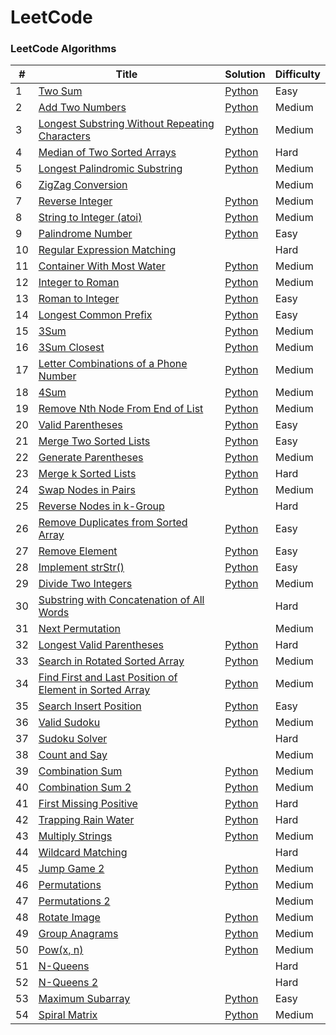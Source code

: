 LeetCode
========

### LeetCode Algorithms


| # | Title | Solution | Difficulty |
|---| ----- | -------- | ---------- |
|1|[Two Sum](https://leetcode.com/problems/two-sum/) | [Python](./algorithms/python/TwoSum/TwoSum.py)|Easy|
|2|[Add Two Numbers](https://leetcode.com/problems/add-two-numbers/) | [Python](./algorithms/python/AddTwoNumbers/AddTwoNumbers.py)|Medium|
|3|[Longest Substring Without Repeating Characters](https://leetcode.com/problems/longest-substring-without-repeating-characters/) | [Python](./algorithms/python/LongestSubstringWithoutRepeatingCharecters/LongestSubstringWithoutRepeatingCharacters.py)|Medium|
|4|[Median of Two Sorted Arrays](https://leetcode.com/problems/median-of-two-sorted-arrays/) | [Python](./algorithms/python/MedianOfTwoSortedArrays/MedianOfTwoSortedArrays.py)|Hard|
|5|[Longest Palindromic Substring](https://leetcode.com/problems/longest-palindromic-substring/) | [Python](./algorithms/python/LongestPalindromicSubstring/LongestPalindromicSubstring.py)|Medium|
|6|[ZigZag Conversion](https://leetcode.com/problems/zigzag-conversion/) | |Medium|
|7|[Reverse Integer](https://leetcode.com/problems/reverse-integer/) | [Python](./algorithms/python/ReverseInteger/ReverseInteger.py)|Medium|
|8|[String to Integer (atoi)](https://leetcode.com/problems/string-to-integer-atoi/) | [Python](./algorithms/python/StringToInteger(atoi)/StringToInteger(atoi).py)|Medium|
|9|[Palindrome Number](https://leetcode.com/problems/palindrome-number/) | [Python](./algorithms/python/PalindromeNumber/PalindromeNumber.py)|Easy|
|10|[Regular Expression Matching](https://leetcode.com/problems/regular-expression-matching/) | |Hard|
|11|[Container With Most Water](https://leetcode.com/problems/container-with-most-water/) | [Python](./algorithms/python/ContainerWithMostWater/ContainerWithMostWater.py)|Medium|
|12|[Integer to Roman](https://leetcode.com/problems/integer-to-roman/) | [Python](./algorithms/python/IntegerToRoman/IntegerToRoman.py)|Medium|
|13|[Roman to Integer](https://leetcode.com/problems/roman-to-integer/) | [Python](./algorithms/python/RomanToInteger/RomanToInteger.py)|Easy|
|14|[Longest Common Prefix](https://leetcode.com/problems/longest-common-prefix/) | [Python](./algorithms/python/LongestCommonPrefix/LongestCommonPrefix.py)|Easy|
|15|[3Sum](https://leetcode.com/problems/3sum/) | [Python](./algorithms/python/3Sum/3Sum.py)|Medium|
|16|[3Sum Closest](https://leetcode.com/problems/3sum-closest/) | [Python](./algorithms/python/3SumClosest/3SumClosest.py)|Medium|
|17|[Letter Combinations of a Phone Number](https://leetcode.com/problems/letter-combinations-of-a-phone-number/) | [Python](./algorithms/python/LetterCombinationsOfAPhoneNumber/LetterCombinationsOfAPhoneNumber.py)|Medium|
|18|[4Sum](https://leetcode.com/problems/4sum/) | [Python](./algorithms/python/4Sum/4Sum.py)|Medium|
|19|[Remove Nth Node From End of List](https://leetcode.com/problems/remove-nth-node-from-end-of-list/) | [Python](./algorithms/python/RemoveNthNodeFromEndofList/RemoveNthNodeFromEndofList.py)|Medium|
|20|[Valid Parentheses](https://leetcode.com/problems/valid-parentheses/) | [Python](./algorithms/python/ValidParentheses/ValidParentheses.py)|Easy|
|21|[Merge Two Sorted Lists](https://leetcode.com/problems/merge-two-sorted-lists/) | [Python](./algorithms/python/MergeTwoSortedLists/MergeTwoSortedLists.py)|Easy|
|22|[Generate Parentheses](https://leetcode.com/problems/generate-parentheses/) | [Python](./algorithms/python/GenerateParentheses/GenerateParentheses.py)|Medium|
|23|[Merge k Sorted Lists](https://leetcode.com/problems/merge-k-sorted-lists/) | [Python](./algorithms/python/MergeKSortedLists/MergeKSortedLists.py)|Hard|
|24|[Swap Nodes in Pairs](https://leetcode.com/problems/swap-nodes-in-pairs/) | [Python](./algorithms/python/SwapNodesInPairs/SwapNodesInPairs.py)|Medium|
|25|[Reverse Nodes in k-Group](https://leetcode.com/problems/reverse-nodes-in-k-group/) | |Hard|
|26|[Remove Duplicates from Sorted Array](https://leetcode.com/problems/remove-duplicates-from-sorted-array/) | [Python](./algorithms/python/RemoveDuplicatesFromSortedArray/RemoveDuplicatesFromSortedArray.py)|Easy|
|27|[Remove Element](https://leetcode.com/problems/remove-element/) | [Python](./algorithms/python/RemoveElement/RemoveElement.py)|Easy|
|28|[Implement strStr()](https://leetcode.com/problems/implement-strstr/) | [Python](./algorithms/python/ImplementStrStr()/ImplementStrStr().py)|Easy|
|29|[Divide Two Integers](https://leetcode.com/problems/divide-two-integers/) | [Python](./algorithms/python/DivideTwoIntegers/DivideTwoIntegers.py)|Medium|
|30|[Substring with Concatenation of All Words](https://leetcode.com/problems/substring-with-concatenation-of-all-words/) | |Hard|
|31|[Next Permutation](https://leetcode.com/problems/next-permutation/) | |Medium|
|32|[Longest Valid Parentheses](https://leetcode.com/problems/longest-valid-parentheses/) | [Python](./algorithms/python/LongestValidParentheses/LongestValidParentheses.py)|Hard|
|33|[Search in Rotated Sorted Array](https://leetcode.com/problems/search-in-rotated-sorted-array/) | [Python](./algorithms/python/SearchInRotatedSortedArray/SearchInRotatedSortedArray.py)|Medium|
|34|[Find First and Last Position of Element in Sorted Array](https://leetcode.com/problems/find-first-and-last-position-of-element-in-sorted-array/) | [Python](./algorithms/python/FindFirstAndLastPositionOfElementInSortedArray/FindFirstAndLastPositionOfElementInSortedArray.py)|Medium|
|35|[Search Insert Position](https://leetcode.com/problems/search-insert-position/) | [Python](./algorithms/python/SearchInsertPosition/SearchInsertPosition.py)|Easy|
|36|[Valid Sudoku](https://leetcode.com/problems/valid-sudoku/) | [Python](./algorithms/python/ValidSudoku/ValidSudoku.py)|Medium|
|37|[Sudoku Solver](https://leetcode.com/problems/sudoku-solver/) | [](./algorithms/python/SudokuSolver/SudokuSolver.py)|Hard|
|38|[Count and Say](https://leetcode.com/problems/count-and-say/) | [](./algorithms/python/CountAndSay/CountAndSay.py)|Medium|
|39|[Combination Sum](https://leetcode.com/problems/combination-sum/) | [Python](./algorithms/python/CombinationSum/CombinationSum.py)|Medium|
|40|[Combination Sum 2](https://leetcode.com/problems/combination-sum-ii/) | [Python](./algorithms/python/CombinationSum2/CombinationSum2.py)|Medium|
|41|[First Missing Positive](https://leetcode.com/problems/first-missing-positive/) | [Python](./algorithms/python/FirstMissingPositive/FirstMissingPositive.py)|Hard|
|42|[Trapping Rain Water](https://leetcode.com/problems/trapping-rain-water/) | [Python](./algorithms/python/TrappingRainWater/TrappingRainWater.py)|Hard|
|43|[Multiply Strings](https://leetcode.com/problems/multiply-strings/) | [Python](./algorithms/python/MultiplyStrings/MultiplyStrings.py)|Medium|
|44|[Wildcard Matching](https://leetcode.com/problems/wildcard-matching/) | [](./algorithms/python/WildcardMatching/WildcardMatching.py)|Hard|
|45|[Jump Game 2](https://leetcode.com/problems/jump-game-ii/) | [Python](./algorithms/python/JumpGame2/JumpGame2.py)|Medium|
|46|[Permutations](https://leetcode.com/problems/permutations/) | [Python](./algorithms/python/Permutations/Permutations.py)|Medium|
|47|[Permutations 2](https://leetcode.com/problems/permutations-ii/) | [](./algorithms/python/Permutations2/Permutations2.py)|Medium|
|48|[Rotate Image](https://leetcode.com/problems/rotate-image/) | [Python](./algorithms/python/RotateImage/RotateImage.py)|Medium|
|49|[Group Anagrams](https://leetcode.com/problems/group-anagrams/) | [Python](./algorithms/python/GroupAnagrams/GroupAnagrams.py)|Medium|
|50|[Pow(x, n)](https://leetcode.com/problems/powx-n/) | [Python](./algorithms/python/Pow(x,n)/Pow(x,n).py)|Medium|
|51|[N-Queens](https://leetcode.com/problems/n-queens/) | [](./algorithms/python/NQueens/NQueens.py)|Hard|
|52|[N-Queens 2](https://leetcode.com/problems/n-queens-ii/) | [](./algorithms/python/NQueens2/NQueens2.py)|Hard|
|53|[Maximum Subarray](https://leetcode.com/problems/maximum-subarray/) | [Python](./algorithms/python/MaximumSubarray/MaximumSubarray.py)|Easy|
|54|[Spiral Matrix](https://leetcode.com/problems/spiral-matrix/) | [Python](./algorithms/python/SpiralMatrix/SpiralMatrix.py)|Medium|
